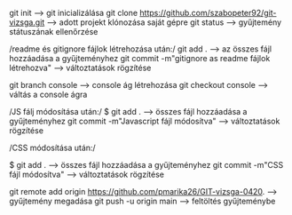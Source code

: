 

git init --> git inicializálása
git clone https://github.com/szabopeter92/git-vizsga.git --> adott projekt klónozása saját gépre
git status --> gyűjtemény státuszának ellenőrzése



/readme és gitignore fájlok létrehozása után:/
git add . --> az összes fájl hozzáadása a gyűjteményhez
git commit -m"gitignore as readme fájlok létrehozva" --> változtatások rögzítése


git branch console --> console ág létrehozása
git checkout console --> váltás a console ágra



/JS fálj módosítása után:/
$ git add . --> összes fájl hozzáadása a gyűjteményhez
git commit -m"Javascript fájl módosítva" --> változtatások rögzítése


/CSS módosítása után:/

$ git add . --> összes fájl hozzáadása a gyűjteményhez
git commit -m"CSS fájl módosítva"  --> változtatások rögzítése


git remote add origin https://github.com/pmarika26/GIT-vizsga-0420. -->  gyűjtemény megadása
git push -u origin main --> feltöltés gyűjteménybe
